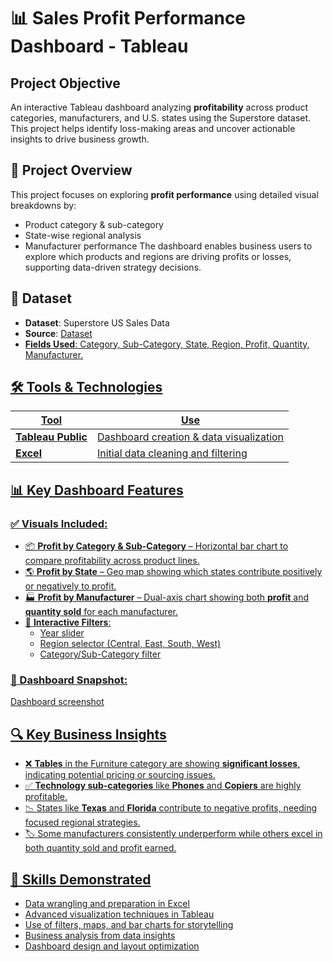 # 📊 Sales Profit Performance Dashboard - Tableau

## Project Objective
An interactive Tableau dashboard analyzing **profitability** across product categories, manufacturers, and U.S. states using the Superstore dataset. This project helps identify loss-making areas and uncover actionable insights to drive business growth.

## 🧠 Project Overview
This project focuses on exploring **profit performance** using detailed visual breakdowns by:
- Product category & sub-category
- State-wise regional analysis
- Manufacturer performance
The dashboard enables business users to explore which products and regions are driving profits or losses, supporting data-driven strategy decisions.

## 📁 Dataset
- **Dataset**: Superstore US Sales Data  
- **Source**: <a href="https://github.com/Shreyathudi-217/sales-profit-dashboard-tableau/blob/main/Sample%20-%20Superstore.csv">Dataset
- **Fields Used**: Category, Sub-Category, State, Region, Profit, Quantity, Manufacturer.

## 🛠 Tools & Technologies
| Tool               | Use                                     |
|--------------------|-----------------------------------------|
| **Tableau Public** | Dashboard creation & data visualization |
| **Excel**          | Initial data cleaning and filtering     |

## 📊 Key Dashboard Features

### ✅ Visuals Included:
- 📦 **Profit by Category & Sub-Category** – Horizontal bar chart to compare profitability across product lines.
- 🌎 **Profit by State** – Geo map showing which states contribute positively or negatively to profit.
- 🏭 **Profit by Manufacturer** – Dual-axis chart showing both **profit** and **quantity sold** for each manufacturer.
- 🧭 **Interactive Filters**:
  - Year slider
  - Region selector (Central, East, South, West)
  - Category/Sub-Category filter
 
### 📸 Dashboard Snapshot:
<a href="https://github.com/Shreyathudi-217/sales-profit-dashboard-tableau/blob/main/Tableau%20Public%20-%20Sales%20performance%20Dashboard%2004-07-2025%2016_04_25.png">Dashboard screenshot

## 🔍 Key Business Insights
- ❌ **Tables** in the Furniture category are showing **significant losses**, indicating potential pricing or sourcing issues.
- ✅ **Technology sub-categories** like **Phones** and **Copiers** are highly profitable.
- 📉 States like **Texas** and **Florida** contribute to negative profits, needing focused regional strategies.
- 🏷️ Some manufacturers consistently underperform while others excel in both quantity sold and profit earned.

## 🧠 Skills Demonstrated
- Data wrangling and preparation in Excel
- Advanced visualization techniques in Tableau
- Use of filters, maps, and bar charts for storytelling
- Business analysis from data insights
- Dashboard design and layout optimization
